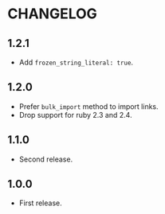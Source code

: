 # CHANGELOG

## 1.2.1

* Add `frozen_string_literal: true`.

## 1.2.0

* Prefer `bulk_import` method to import links.
* Drop support for ruby 2.3 and 2.4.

## 1.1.0

* Second release.

## 1.0.0

* First release.
